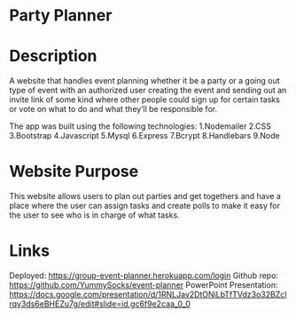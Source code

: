# Party Planner
# Description
A website that handles event planning whether it be a party or a going out type of event with an authorized user creating the event and sending out an invite link of some kind where other people could sign up for certain tasks or vote on what to do and what they’ll be responsible for.

The app was built using the following technologies:
1.Nodemailer
2.CSS
3.Bootstrap
4.Javascript 
5.Mysql
6.Express
7.Bcrypt
8.Handlebars
9.Node

# Website Purpose
This website allows users to plan out parties and get togethers and have a place where the user can assign tasks and create polls to make it easy for the user to see who is in charge of what tasks.  
# Links
Deployed: https://group-event-planner.herokuapp.com/login
Github repo: https://github.com/YummySocks/event-planner
PowerPoint Presentation: https://docs.google.com/presentation/d/1RNLJav2DtONiLbTfTVdz3o32BZclrqy3ds6eBHEZu7g/edit#slide=id.gc6f9e2caa_0_0
